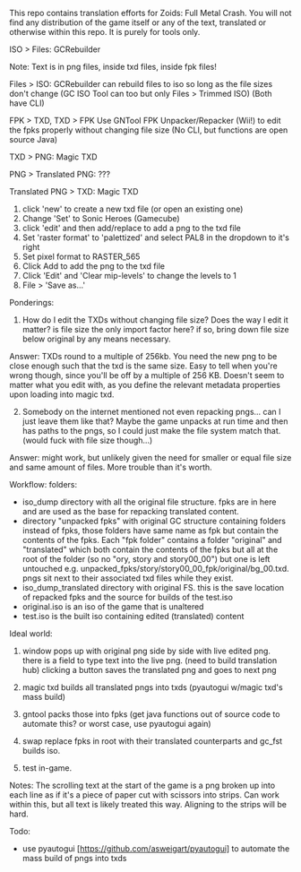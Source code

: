 This repo contains translation efforts for Zoids: Full Metal Crash. You will not find any distribution of the game itself or any of the text, translated or otherwise within this repo. It is purely for tools only.

ISO > Files: GCRebuilder

Note: Text is in png files, inside txd files, inside fpk files!

Files > ISO:
GCRebuilder can rebuild files to iso so long as the file sizes don't change (GC ISO Tool can too but only Files > Trimmed ISO)
(Both have CLI)

FPK > TXD, TXD > FPK
Use GNTool FPK Unpacker/Repacker (Wii!) to edit the fpks properly without changing file size 
(No CLI, but functions are open source Java)

TXD > PNG: Magic TXD

PNG > Translated PNG: ???

Translated PNG > TXD: Magic TXD
1. click 'new' to create a new txd file (or open an existing one)
2. Change 'Set' to Sonic Heroes (Gamecube)
3. click 'edit' and then add/replace to add a png to the txd file
4. Set 'raster format' to 'palettized' and select PAL8 in the dropdown to it's right
5. Set pixel format to RASTER_565
6. Click Add to add the png to the txd file
7. Click 'Edit' and 'Clear mip-levels' to change the levels to 1
8. File > 'Save as...'


Ponderings:
1. How do I edit the TXDs without changing file size? Does the way I edit it matter? is file size the only import factor here? if so, bring down file size below original by any means necessary. 

Answer: TXDs round to a multiple of 256kb. You need the new png to be close enough such that the txd is the same size. Easy to tell when you're wrong though, since you'll be off by a multiple of 256 KB. Doesn't seem to matter what you edit with, as you define the relevant metadata properties upon loading into magic txd.

2. Somebody on the internet mentioned not even repacking pngs... can I just leave them like that? Maybe the game unpacks at run time and then has paths to the pngs, so I could just make the file system match that. (would fuck with file size though...)

Answer: might work, but unlikely given the need for smaller or equal file size and same amount of files. More trouble than it's worth.


Workflow:
folders:
- iso_dump directory with all the original file structure. fpks are in here and are used as the base for repacking translated content.
- directory "unpacked fpks" with original GC structure containing folders instead of fpks, those folders have same name as fpk but contain the contents of the fpks. Each "fpk folder" contains a folder "original" and "translated" which both contain the contents of the fpks but all at the root of the folder (so no "ory, story and story00_00") but one is left untouched e.g. unpacked_fpks/story/story00_00_fpk/original/bg_00.txd. pngs sit next to their associated txd files while they exist.
- iso_dump_translated directory with original FS. this is the save location of repacked fpks and the source for builds of the test.iso
- original.iso is an iso of the game that is unaltered
- test.iso is the built iso containing edited (translated) content

Ideal world:
1. window pops up with original png side by side with live edited png. there is a field to type text into the live png. (need to     build translation hub)
    clicking a button saves the translated png and goes to next png

2. magic txd builds all translated pngs into txds (pyautogui w/magic txd's mass build)

3. gntool packs those into fpks (get java functions out of source code to automate this? or worst case, use pyautogui again)

4. swap replace fpks in root with their translated counterparts and gc_fst builds iso.

5. test in-game.


Notes: The scrolling text at the start of the game is a png broken up into each line as if it's a piece of paper cut with scissors into strips. Can work within this, but all text is likely treated this way. Aligning to the strips will be hard.


Todo:
- use pyautogui [https://github.com/asweigart/pyautogui] to automate the mass build of pngs into txds